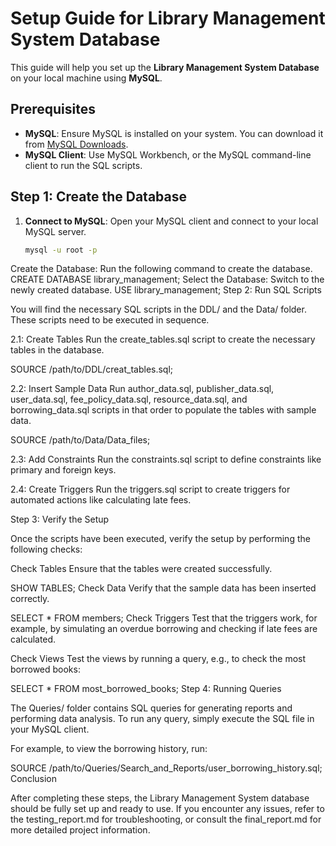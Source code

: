 
# Setup Guide for Library Management System Database

This guide will help you set up the **Library Management System Database** on your local machine using **MySQL**.

## Prerequisites

- **MySQL**: Ensure MySQL is installed on your system. You can download it from [MySQL Downloads](https://dev.mysql.com/downloads/).
- **MySQL Client**: Use MySQL Workbench, or the MySQL command-line client to run the SQL scripts.

## Step 1: Create the Database

1. **Connect to MySQL**: Open your MySQL client and connect to your local MySQL server.

   ```bash
   mysql -u root -p

Create the Database: Run the following command to create the database.
CREATE DATABASE library_management;
Select the Database: Switch to the newly created database.
USE library_management;
Step 2: Run SQL Scripts

You will find the necessary SQL scripts in the DDL/ and the Data/ folder. These scripts need to be executed in sequence.

2.1: Create Tables
Run the create_tables.sql script to create the necessary tables in the database.

SOURCE /path/to/DDL/creat_tables.sql;

2.2: Insert Sample Data
Run author_data.sql, publisher_data.sql, user_data.sql, fee_policy_data.sql, resource_data.sql, and borrowing_data.sql scripts in that order to populate the tables with sample data.

SOURCE /path/to/Data/Data_files;

2.3: Add Constraints Run the constraints.sql script to define constraints like primary and foreign keys.

2.4: Create Triggers Run the triggers.sql script to create triggers for automated actions like calculating late fees.

Step 3: Verify the Setup

Once the scripts have been executed, verify the setup by performing the following checks:

Check Tables
Ensure that the tables were created successfully.

SHOW TABLES;
Check Data
Verify that the sample data has been inserted correctly.

SELECT * FROM members;
Check Triggers
Test that the triggers work, for example, by simulating an overdue borrowing and checking if late fees are calculated.

Check Views
Test the views by running a query, e.g., to check the most borrowed books:

SELECT * FROM most_borrowed_books;
Step 4: Running Queries

The Queries/ folder contains SQL queries for generating reports and performing data analysis. To run any query, simply execute the SQL file in your MySQL client.

For example, to view the borrowing history, run:

SOURCE /path/to/Queries/Search_and_Reports/user_borrowing_history.sql;
Conclusion

After completing these steps, the Library Management System database should be fully set up and ready to use. If you encounter any issues, refer to the testing_report.md for troubleshooting, or consult the final_report.md for more detailed project information.


